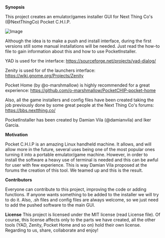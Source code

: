 **Synopsis** 

This project creates an emulator/games installer GUI for Next Thing Co's (@NextThingCo) Pocket C.H.I.P. 

![Image](https://github.com/IkerGarcia/PocketInstaller/blob/master/logo.png) 

Although the idea is to make a push and install interface, during the first versions still some manual installations will be needed. Just read the how-to file to gain information about this and how to use PocketInstaller. 

YAD is used for the interface:
https://sourceforge.net/projects/yad-dialog/ 

Zenity is used for of the launchers interface: 
https://wiki.gnome.org/Projects/Zenity 

Pocket Home (by @o-marshmallow) is highly recommended for a great experience: 
https://github.com/o-marshmallow/PocketCHIP-pocket-home 

Also, all the game installers and config files have been created taking the job previously done by some great people at the Next Thing Co's forums: 
https://bbs.nextthing.co/ 

PocketInstaller has been created by Damian Vila (@damianvila) and Iker García. 

**Motivation** 

Pocket C.H.I.P is an amazing Linux handheld machine. It allows, and will allow more in the future, several uses being one of the most popular ones turning it into a portable emulator/game machine. However, in order to install the software a heavy use of terminal is needed and this can be awful for user with few experience. This is way Damian Vila proposed at the forums the creation of this tool. We teamed up and this is the result. 

**Contributors** 

Everyone can contribute to this project, improving the code or adding functions. If anyone wants something to be added to the installer we will try to do it. Also, .sh files and config files are always welcome, so we just need to add the pushed software to the main GUI. 

**License** This project is licensed under the MIT license (read License file). Of course, this license affects only to the parts we have created, all the other tools (YAD, Zenity, Pocket Home and so on) hold their own license. Regarding to us, share, collaborate and enjoy!
